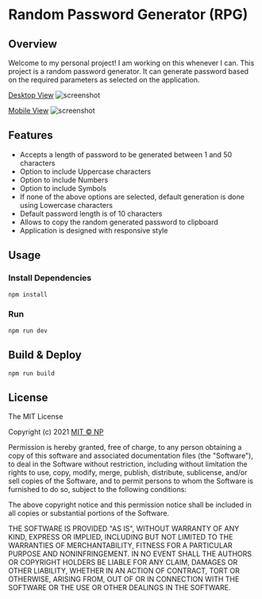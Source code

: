 # Random Password Generator (RPG)

## Overview

Welcome to my personal project! I am working on this whenever I can. This project is a random password generator. It can generate password based on the required parameters as selected on the application.

<ins>Desktop View</ins>
![screenshot](https://github.com/Nitin3021/public/git_images/app_desktop.PNG)

<ins>Mobile View</ins>
![screenshot](https://github.com/Nitin3021/public/git_images/app_mobile.PNG)

## Features

- Accepts a length of password to be generated between 1 and 50 characters
- Option to include Uppercase characters
- Option to include Numbers
- Option to include Symbols
- If none of the above options are selected, default generation is done using Lowercase characters
- Default password length is of 10 characters
- Allows to copy the random generated password to clipboard
- Application is designed with responsive style

## Usage

### Install Dependencies

```
npm install
```

### Run

```
npm run dev
```

## Build & Deploy

```
npm run build
```

## License

The MIT License

Copyright (c) 2021 [MIT © NP](https://github.com/Nitin3021)

Permission is hereby granted, free of charge, to any person obtaining a copy
of this software and associated documentation files (the "Software"), to deal
in the Software without restriction, including without limitation the rights
to use, copy, modify, merge, publish, distribute, sublicense, and/or sell
copies of the Software, and to permit persons to whom the Software is
furnished to do so, subject to the following conditions:

The above copyright notice and this permission notice shall be included in
all copies or substantial portions of the Software.

THE SOFTWARE IS PROVIDED "AS IS", WITHOUT WARRANTY OF ANY KIND, EXPRESS OR
IMPLIED, INCLUDING BUT NOT LIMITED TO THE WARRANTIES OF MERCHANTABILITY,
FITNESS FOR A PARTICULAR PURPOSE AND NONINFRINGEMENT. IN NO EVENT SHALL THE
AUTHORS OR COPYRIGHT HOLDERS BE LIABLE FOR ANY CLAIM, DAMAGES OR OTHER
LIABILITY, WHETHER IN AN ACTION OF CONTRACT, TORT OR OTHERWISE, ARISING FROM,
OUT OF OR IN CONNECTION WITH THE SOFTWARE OR THE USE OR OTHER DEALINGS IN
THE SOFTWARE.
